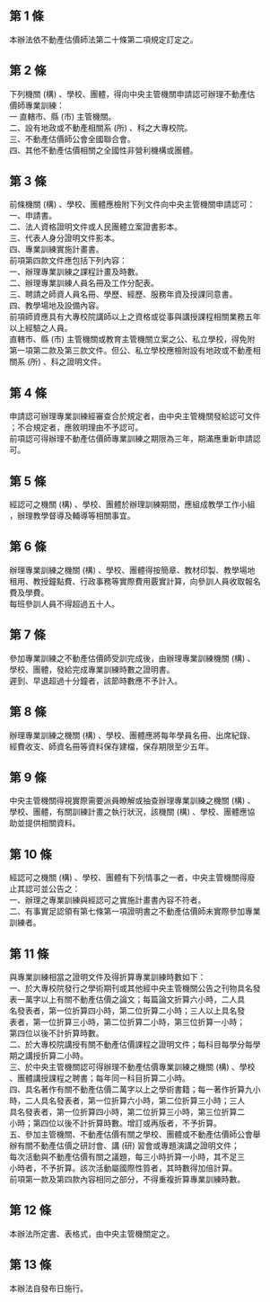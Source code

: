 第 1 條
-------
本辦法依不動產估價師法第二十條第二項規定訂定之。

第 2 條
-------
下列機關 (構) 、學校、團體，得向中央主管機關申請認可辦理不動產估  
價師專業訓練：  
一 直轄市、縣 (市) 主管機關。  
二、設有地政或不動產相關系 (所) 、科之大專校院。  
三、不動產估價師公會全國聯合會。  
四、其他不動產估價相關之全國性非營利機構或團體。

第 3 條
-------
前條機關 (構) 、學校、團體應檢附下列文件向中央主管機關申請認可：  
一、申請書。  
二、法人資格證明文件或人民團體立案證書影本。  
三、代表人身分證明文件影本。  
四、專業訓練實施計畫書。  
前項第四款文件應包括下列內容：  
一、辦理專業訓練之課程計畫及時數。  
二、辦理專業訓練人員名冊及工作分配表。  
三、聘請之師資人員名冊、學歷、經歷、服務年資及授課同意書。  
四、教學場地及設備內容。  
前項師資應具有大專校院講師以上之資格或從事與講授課程相關業務五年  
以上經驗之人員。  
直轄市、縣 (市) 主管機關或教育主管機關立案之公、私立學校，得免附  
第一項第二款及第三款文件。但公、私立學校應檢附設有地政或不動產相  
關系 (所) 、科之證明文件。

第 4 條
-------
申請認可辦理專業訓練經審查合於規定者，由中央主管機關發給認可文件  
；不合規定者，應敘明理由不予認可。  
前項認可得辦理不動產估價師專業訓練之期限為三年，期滿應重新申請認  
可。

第 5 條
-------
經認可之機關 (構) 、學校、團體於辦理訓練期間，應組成教學工作小組  
，辦理教學督導及輔導等相關事宜。

第 6 條
-------
辦理專業訓練之機關 (構) 、學校、團體得按簡章、教材印製、教學場地  
租用、教授鐘點費、行政事務等實際費用覈實計算，向參訓人員收取報名  
費及學費。  
每班參訓人員不得超過五十人。

第 7 條
-------
參加專業訓練之不動產估價師受訓完成後，由辦理專業訓練機關 (構) 、  
學校、團體，發給完成專業訓練時數之證明書。  
遲到、早退超過十分鐘者，該節時數應不予計入。

第 8 條
-------
辦理專業訓練之機關 (構) 、學校、團體應將每年學員名冊、出席紀錄、  
經費收支、師資名冊等資料保存建檔，保存期限至少五年。

第 9 條
-------
中央主管機關得視實際需要派員瞭解或抽查辦理專業訓練之機關 (構) 、  
學校、團體，有關訓練計畫之執行狀況，該機關 (構) 、學校、團體應協  
助並提供相關資料。

第 10 條
--------
經認可之機關 (構) 、學校、團體有下列情事之一者，中央主管機關得廢  
止其認可並公告之：  
一、辦理之專業訓練與經認可之實施計畫書內容不符者。  
二、有事實足認領有第七條第一項證明書之不動產估價師未實際參加專業  
    訓練者。

第 11 條
--------
與專業訓練相當之證明文件及得折算專業訓練時數如下：  
一、於大專校院發行之學術期刊或其他經中央主管機關公告之刊物具名發  
    表一萬字以上有關不動產估價之論文；每篇論文折算六小時，二人具  
    名發表者，第一位折算四小時，第二位折算二小時；三人以上具名發  
    表者，第一位折算三小時，第二位折算二小時，第三位折算一小時；  
    第四位以後不計折算時數。  
二、於大專校院講授有關不動產估價課程之證明文件；每科目每學分每學  
    期之講授折算二小時。  
三、於中央主管機關認可得辦理不動產估價專業訓練之機關 (構) 、學校  
    、團體講授課程之聘書；每年同一科目折算二小時。  
四、具名著作有關不動產估價二萬字以上之學術書籍；每一著作折算九小  
    時，二人具名發表者，第一位折算六小時，第二位折算三小時；三人  
    具名發表者，第一位折算四小時，第二位折算三小時，第三位折算二  
    小時；第四位以後不計折算時數。增訂或再版者，不予折算。  
五、參加主管機關、不動產估價有關之學校、團體或不動產估價師公會舉  
    辦有關不動產估價之研討會、講 (研) 習會或專題演講之證明文件；  
    每次活動與不動產估價有關之議題，每三小時折算一小時，其不足三  
    小時者，不予折算。該次活動屬國際性質者，其時數得加倍計算。  
前項第一款及第四款內容相同之部分，不得重複折算專業訓練時數。

第 12 條
--------
本辦法所定書、表格式，由中央主管機關定之。

第 13 條
--------
本辦法自發布日施行。

